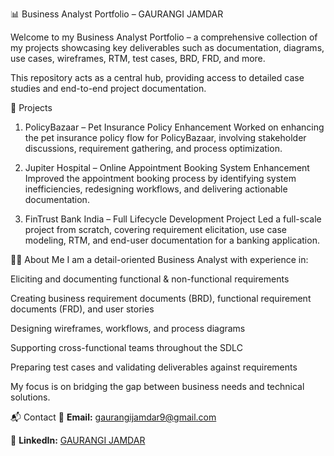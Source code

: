 📊 Business Analyst Portfolio – GAURANGI JAMDAR

Welcome to my Business Analyst Portfolio – a comprehensive collection of my projects showcasing key deliverables such as documentation, diagrams, use cases, wireframes, RTM, test cases, BRD, FRD, and more.

This repository acts as a central hub, providing access to detailed case studies and end-to-end project documentation.

📂 Projects
1. PolicyBazaar – Pet Insurance Policy Enhancement
Worked on enhancing the pet insurance policy flow for PolicyBazaar, involving stakeholder discussions, requirement gathering, and process optimization.

2. Jupiter Hospital – Online Appointment Booking System Enhancement
Improved the appointment booking process by identifying system inefficiencies, redesigning workflows, and delivering actionable documentation.

3. FinTrust Bank India – Full Lifecycle Development Project
Led a full-scale project from scratch, covering requirement elicitation, use case modeling, RTM, and end-user documentation for a banking application.

👩‍💼 About Me
I am a detail-oriented Business Analyst with experience in:

Eliciting and documenting functional & non-functional requirements

Creating business requirement documents (BRD), functional requirement documents (FRD), and user stories

Designing wireframes, workflows, and process diagrams

Supporting cross-functional teams throughout the SDLC

Preparing test cases and validating deliverables against requirements

My focus is on bridging the gap between business needs and technical solutions.

📬 Contact
📧 **Email:** gaurangijamdar9@gmail.com

🔗 **LinkedIn:** [GAURANGI JAMDAR](https://www.linkedin.com/in/gaurangi-jamdar-538b4b379) 
